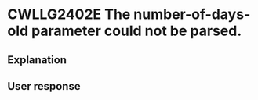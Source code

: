 # CWLLG2402E The number-of-days-old parameter could not be parsed.

## Explanation

## User response
